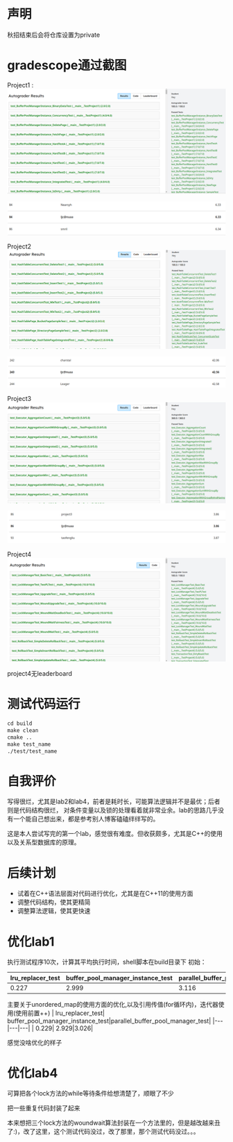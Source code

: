 # 声明 
秋招结束后会将仓库设置为private
# gradescope通过截图
Project1 :
![img](/Pics/CMU15-445P1_PASS_PIC.png)

![img](/Pics/CMU15-445P1_LeaderBord.png)

Project2
![img](/Pics/CMU15-445P2_PASS_PIC.png)

![img](/Pics/CMU15-445P2_LeaderBord.png)


Project3
![img](/Pics/CMU15-445P3_PASS_PIC.png)

![img](/Pics/CMU15-445P3_LeaderBord.png)


Project4
![img](/Pics/CMU15-445P4_PASS_PIC.png)

project4无leaderboard
# 测试代码运行
~~~shell
cd build
make clean
cmake ..
make test_name
./test/test_name
~~~
# 自我评价
写得很烂，尤其是lab2和lab4，前者是耗时长，可能算法逻辑并不是最优；后者则是代码结构很烂， 对条件变量以及锁的处理看着就非常业余。lab的思路几乎没有一个能自己想出来，都是参考别人博客磕磕绊绊写的。

这是本人尝试写完的第一个lab，感觉很有难度。但收获颇多，尤其是C++的使用以及关系型数据库的原理。
# 后续计划
- 试着在C++语法层面对代码进行优化，尤其是在C++11的使用方面
- 调整代码结构，使其更精简
- 调整算法逻辑，使其更快速

# 优化lab1

执行测试程序10次，计算其平均执行时间，shell脚本在build目录下
初始：

| lru_replacer_test| buffer_pool_manager_instance_test|parallel_buffer_pool_manager_test|
|---|---|---|
| 0.227| 2.999|3.116 |

主要关于unordered_map的使用方面的优化,以及引用传值(for循环内)，迭代器使用(使用前置++)
| lru_replacer_test| buffer_pool_manager_instance_test|parallel_buffer_pool_manager_test|
|---|---|---|
| 0.229| 2.929|3.026|
              
感觉没啥优化的样子

# 优化lab4
可算把各个lock方法的while等待条件给想清楚了，顺眼了不少

把一些重复代码封装了起来

本来想把三个lock方法的woundwait算法封装在一个方法里的，但是越改越来丑了:)，改了这里，这个测试代码没过，改了那里，那个测试代码没过。。。